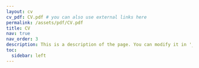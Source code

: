 ```yaml
---
layout: cv
cv_pdf: CV.pdf # you can also use external links here
permalink: /assets/pdf/CV.pdf
title: CV
nav: true
nav_order: 3
description: This is a description of the page. You can modify it in '_pages/cv.md'. You can also change or remove the top pdf download button.
toc:
  sidebar: left
---
```


